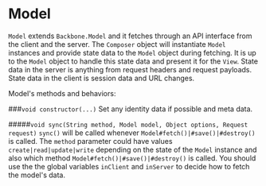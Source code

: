 Model
=====
`Model` extends `Backbone.Model` and it fetches through an API interface from the client and the server. The `Composer` object will instantiate `Model` instances and provide state data to the `Model` object during fetching. It is up to the `Model` object to handle this state data and present it for the `View`. State data in the server is anything from request headers and request payloads. State data in the client is session data and URL changes.

Model's methods and behaviors:

###`void constructor(...)`
Set any identity data if possible and meta data.

#####`void sync(String method, Model model, Object options, Request request)`
`sync()` will be called whenever `Model#fetch()|#save()|#destroy()` is called. The `method` parameter could have values `create|read|update|write` depending on the state of the `Model` instance and also which method `Model#fetch()|#save()|#destroy()` is called. You should use the the global variables `inClient` and `inServer` to decide how to fetch the model's data. 

